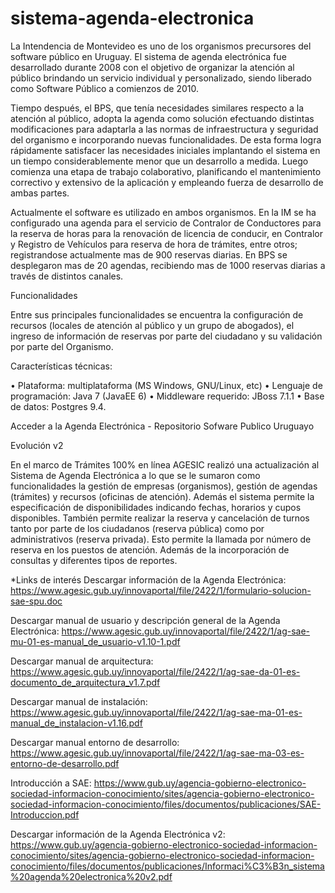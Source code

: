# sistema-agenda-electronica

La Intendencia de Montevideo es uno de los organismos precursores del software público en Uruguay. El sistema de agenda electrónica fue desarrollado durante 2008 con el objetivo de organizar la atención al público brindando un servicio individual y personalizado, siendo liberado como Software Público a comienzos de 2010.

Tiempo después, el BPS, que tenía necesidades similares respecto a la atención al público, adopta la agenda como solución efectuando distintas modificaciones para adaptarla a las normas de infraestructura y seguridad del organismo e incorporando nuevas funcionalidades. De esta forma logra rápidamente satisfacer las necesidades iniciales implantando el sistema en un tiempo considerablemente menor que un desarrollo a medida. Luego comienza una etapa de trabajo colaborativo, planificando el mantenimiento correctivo y extensivo de la aplicación y empleando fuerza de desarrollo de ambas partes.

Actualmente el software es utilizado en ambos organismos. En la IM se ha configurado una agenda para el servicio de Contralor de Conductores para la reserva de horas para la renovación de licencia de conducir, en Contralor y Registro de Vehículos para reserva de hora de trámites, entre otros; registrandose actualmente mas de 900 reservas diarias. En BPS se desplegaron mas de 20 agendas, recibiendo mas de 1000 reservas diarias a través de distintos canales.

Funcionalidades

Entre sus principales funcionalidades se encuentra la configuración de recursos (locales de atención al público y un grupo de abogados), el ingreso de información de reservas por parte del ciudadano y su validación por parte del Organismo.

Características técnicas:

• Plataforma: multiplataforma (MS Windows, GNU/Linux, etc)
• Lenguaje de programación: Java 7 (JavaEE 6)
• Middleware requerido: JBoss 7.1.1
• Base de datos: Postgres 9.4.

Acceder a la Agenda Electrónica - Repositorio Sofware Publico Uruguayo

Evolución v2

En el marco de Trámites 100% en línea AGESIC realizó una actualización al Sistema de Agenda Electrónica a lo que se le sumaron como funcionalidades la gestión de empresas (organismos), gestión de agendas (trámites) y recursos (oficinas de atención). Además el sistema permite la especificación de disponibilidades indicando fechas, horarios y cupos disponibles. También permite realizar la reserva y cancelación de turnos tanto por parte de los ciudadanos (reserva pública) como por administrativos (reserva privada). Esto permite la llamada por número de reserva en los puestos de atención. Además de la incorporación de consultas y diferentes tipos de reportes.

*Links de interés
Descargar información de la Agenda Electrónica: https://www.agesic.gub.uy/innovaportal/file/2422/1/formulario-solucion-sae-spu.doc

Descargar manual de usuario y descripción general de la Agenda Electrónica: https://www.agesic.gub.uy/innovaportal/file/2422/1/ag-sae-mu-01-es-manual_de_usuario-v1.10-1.pdf

Descargar manual de arquitectura: https://www.agesic.gub.uy/innovaportal/file/2422/1/ag-sae-da-01-es-documento_de_arquitectura_v1.7.pdf

Descargar manual de instalación: https://www.agesic.gub.uy/innovaportal/file/2422/1/ag-sae-ma-01-es-manual_de_instalacion-v1.16.pdf

Descargar manual entorno de desarrollo: https://www.agesic.gub.uy/innovaportal/file/2422/1/ag-sae-ma-03-es-entorno-de-desarrollo.pdf

Introducción a SAE: https://www.gub.uy/agencia-gobierno-electronico-sociedad-informacion-conocimiento/sites/agencia-gobierno-electronico-sociedad-informacion-conocimiento/files/documentos/publicaciones/SAE-Introduccion.pdf

Descargar información de la Agenda Electrónica v2: https://www.gub.uy/agencia-gobierno-electronico-sociedad-informacion-conocimiento/sites/agencia-gobierno-electronico-sociedad-informacion-conocimiento/files/documentos/publicaciones/Informaci%C3%B3n_sistema%20agenda%20electronica%20v2.pdf
